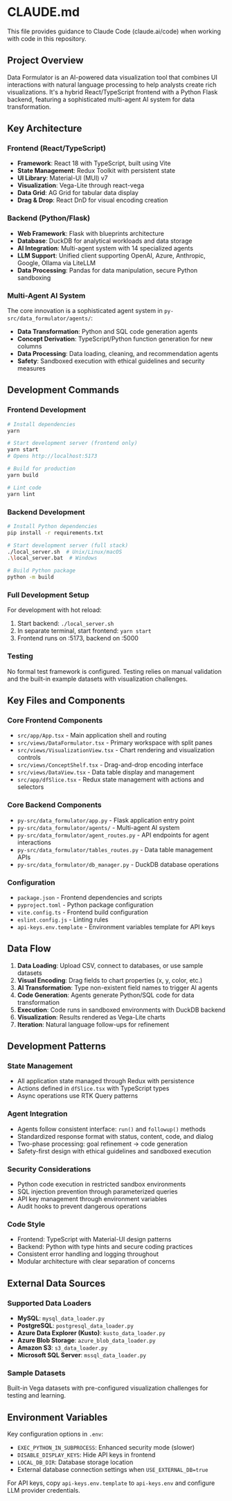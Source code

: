 # CLAUDE.md

This file provides guidance to Claude Code (claude.ai/code) when working with code in this repository.

## Project Overview

Data Formulator is an AI-powered data visualization tool that combines UI interactions with natural language processing to help analysts create rich visualizations. It's a hybrid React/TypeScript frontend with a Python Flask backend, featuring a sophisticated multi-agent AI system for data transformation.

## Key Architecture

### Frontend (React/TypeScript)
- **Framework**: React 18 with TypeScript, built using Vite
- **State Management**: Redux Toolkit with persistent state
- **UI Library**: Material-UI (MUI) v7
- **Visualization**: Vega-Lite through react-vega
- **Data Grid**: AG Grid for tabular data display
- **Drag & Drop**: React DnD for visual encoding creation

### Backend (Python/Flask)
- **Web Framework**: Flask with blueprints architecture
- **Database**: DuckDB for analytical workloads and data storage
- **AI Integration**: Multi-agent system with 14 specialized agents
- **LLM Support**: Unified client supporting OpenAI, Azure, Anthropic, Google, Ollama via LiteLLM
- **Data Processing**: Pandas for data manipulation, secure Python sandboxing

### Multi-Agent AI System
The core innovation is a sophisticated agent system in `py-src/data_formulator/agents/`:
- **Data Transformation**: Python and SQL code generation agents
- **Concept Derivation**: TypeScript/Python function generation for new columns
- **Data Processing**: Data loading, cleaning, and recommendation agents
- **Safety**: Sandboxed execution with ethical guidelines and security measures

## Development Commands

### Frontend Development
```bash
# Install dependencies
yarn

# Start development server (frontend only)
yarn start
# Opens http://localhost:5173

# Build for production
yarn build

# Lint code
yarn lint
```

### Backend Development
```bash
# Install Python dependencies
pip install -r requirements.txt

# Start development server (full stack)
./local_server.sh  # Unix/Linux/macOS
.\local_server.bat  # Windows

# Build Python package
python -m build
```

### Full Development Setup
For development with hot reload:
1. Start backend: `./local_server.sh`
2. In separate terminal, start frontend: `yarn start`
3. Frontend runs on :5173, backend on :5000

### Testing
No formal test framework is configured. Testing relies on manual validation and the built-in example datasets with visualization challenges.

## Key Files and Components

### Core Frontend Components
- `src/app/App.tsx` - Main application shell and routing
- `src/views/DataFormulator.tsx` - Primary workspace with split panes
- `src/views/VisualizationView.tsx` - Chart rendering and visualization controls
- `src/views/ConceptShelf.tsx` - Drag-and-drop encoding interface
- `src/views/DataView.tsx` - Data table display and management
- `src/app/dfSlice.tsx` - Redux state management with actions and selectors

### Core Backend Components
- `py-src/data_formulator/app.py` - Flask application entry point
- `py-src/data_formulator/agents/` - Multi-agent AI system
- `py-src/data_formulator/agent_routes.py` - API endpoints for agent interactions
- `py-src/data_formulator/tables_routes.py` - Data table management APIs
- `py-src/data_formulator/db_manager.py` - DuckDB database operations

### Configuration
- `package.json` - Frontend dependencies and scripts
- `pyproject.toml` - Python package configuration
- `vite.config.ts` - Frontend build configuration
- `eslint.config.js` - Linting rules
- `api-keys.env.template` - Environment variables template for API keys

## Data Flow

1. **Data Loading**: Upload CSV, connect to databases, or use sample datasets
2. **Visual Encoding**: Drag fields to chart properties (x, y, color, etc.)
3. **AI Transformation**: Type non-existent field names to trigger AI agents
4. **Code Generation**: Agents generate Python/SQL code for data transformation
5. **Execution**: Code runs in sandboxed environments with DuckDB backend
6. **Visualization**: Results rendered as Vega-Lite charts
7. **Iteration**: Natural language follow-ups for refinement

## Development Patterns

### State Management
- All application state managed through Redux with persistence
- Actions defined in `dfSlice.tsx` with TypeScript types
- Async operations use RTK Query patterns

### Agent Integration
- Agents follow consistent interface: `run()` and `followup()` methods
- Standardized response format with status, content, code, and dialog
- Two-phase processing: goal refinement → code generation
- Safety-first design with ethical guidelines and sandboxed execution

### Security Considerations
- Python code execution in restricted sandbox environments
- SQL injection prevention through parameterized queries
- API key management through environment variables
- Audit hooks to prevent dangerous operations

### Code Style
- Frontend: TypeScript with Material-UI design patterns
- Backend: Python with type hints and secure coding practices
- Consistent error handling and logging throughout
- Modular architecture with clear separation of concerns

## External Data Sources

### Supported Data Loaders
- **MySQL**: `mysql_data_loader.py`
- **PostgreSQL**: `postgresql_data_loader.py`
- **Azure Data Explorer (Kusto)**: `kusto_data_loader.py`
- **Azure Blob Storage**: `azure_blob_data_loader.py`
- **Amazon S3**: `s3_data_loader.py`
- **Microsoft SQL Server**: `mssql_data_loader.py`

### Sample Datasets
Built-in Vega datasets with pre-configured visualization challenges for testing and learning.

## Environment Variables

Key configuration options in `.env`:
- `EXEC_PYTHON_IN_SUBPROCESS`: Enhanced security mode (slower)
- `DISABLE_DISPLAY_KEYS`: Hide API keys in frontend
- `LOCAL_DB_DIR`: Database storage location
- External database connection settings when `USE_EXTERNAL_DB=true`

For API keys, copy `api-keys.env.template` to `api-keys.env` and configure LLM provider credentials.